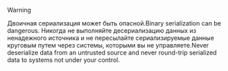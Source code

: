 > [!WARNING]
> <span data-ttu-id="94aaf-101">Двоичная сериализация может быть опасной.</span><span class="sxs-lookup"><span data-stu-id="94aaf-101">Binary serialization can be dangerous.</span></span> <span data-ttu-id="94aaf-102">Никогда не выполняйте десериализацию данных из ненадежного источника и не пересылайте сериализируемые данные круговым путем через системы, которыми вы не управляете.</span><span class="sxs-lookup"><span data-stu-id="94aaf-102">Never deserialize data from an untrusted source and never round-trip serialized data to systems not under your control.</span></span>